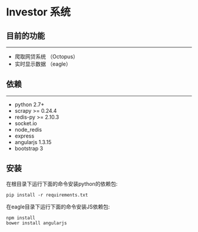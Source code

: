 # Investor 系统
## 目前的功能
----

- 爬取网贷系统 （Octopus）
- 实时显示数据  （eagle）

## 依赖
---

- python 2.7+
- scrapy >= 0.24.4
- redis-py >= 2.10.3
- socket.io 
- node_redis
- express
- angularjs 1.3.15
- bootstrap 3

## 安装

在根目录下运行下面的命令安装python的依赖包:

    pip install -r requirements.txt
    
在eagle目录下运行下面的命令安装JS依赖包:

    npm install
    bower install angularjs 
